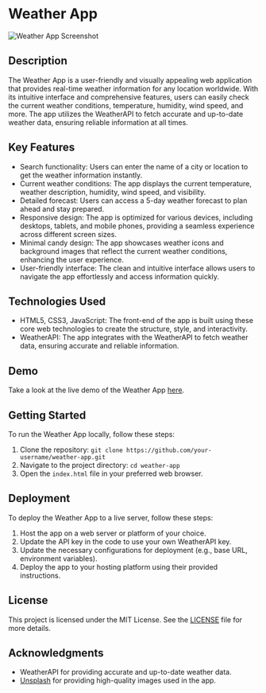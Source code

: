 # Weather App

![Weather App Screenshot](./screenshot.png)

## Description

The Weather App is a user-friendly and visually appealing web application that provides real-time weather information for any location worldwide. With its intuitive interface and comprehensive features, users can easily check the current weather conditions, temperature, humidity, wind speed, and more. The app utilizes the WeatherAPI to fetch accurate and up-to-date weather data, ensuring reliable information at all times.

## Key Features

- Search functionality: Users can enter the name of a city or location to get the weather information instantly.
- Current weather conditions: The app displays the current temperature, weather description, humidity, wind speed, and visibility.
- Detailed forecast: Users can access a 5-day weather forecast to plan ahead and stay prepared.
- Responsive design: The app is optimized for various devices, including desktops, tablets, and mobile phones, providing a seamless experience across different screen sizes.
- Minimal candy design: The app showcases weather icons and background images that reflect the current weather conditions, enhancing the user experience.
- User-friendly interface: The clean and intuitive interface allows users to navigate the app effortlessly and access information quickly.

## Technologies Used

- HTML5, CSS3, JavaScript: The front-end of the app is built using these core web technologies to create the structure, style, and interactivity.
- WeatherAPI: The app integrates with the WeatherAPI to fetch weather data, ensuring accurate and reliable information.

## Demo

Take a look at the live demo of the Weather App [here]([(https://weather-eight-henna.vercel.app/)).

## Getting Started

To run the Weather App locally, follow these steps:

1. Clone the repository: `git clone https://github.com/your-username/weather-app.git`
2. Navigate to the project directory: `cd weather-app`
3. Open the `index.html` file in your preferred web browser.

## Deployment

To deploy the Weather App to a live server, follow these steps:

1. Host the app on a web server or platform of your choice.
2. Update the API key in the code to use your own WeatherAPI key.
3. Update the necessary configurations for deployment (e.g., base URL, environment variables).
4. Deploy the app to your hosting platform using their provided instructions.

## License

This project is licensed under the MIT License. See the [LICENSE](LICENSE) file for more details.

## Acknowledgments

- WeatherAPI for providing accurate and up-to-date weather data.
- [Unsplash](https://unsplash.com/) for providing high-quality images used in the app.

